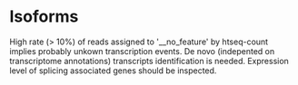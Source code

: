 # Isoforms
High rate (> 10%) of reads assigned to '__no_feature' by htseq-count implies probably unkown transcription events.
De novo (indepented on transcriptome annotations) transcripts identification is needed.
Expression level of splicing associated genes should be inspected.
